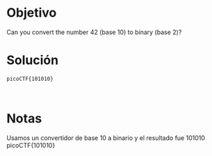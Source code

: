 
# Objetivo 
Can you convert the number 42 (base 10) to binary (base 2)?
# Solución 
```
picoCTF{101010}



```

# Notas 

Usamos un convertidor de base 10 a binario y el resultado fue 101010 
picoCTF{101010}